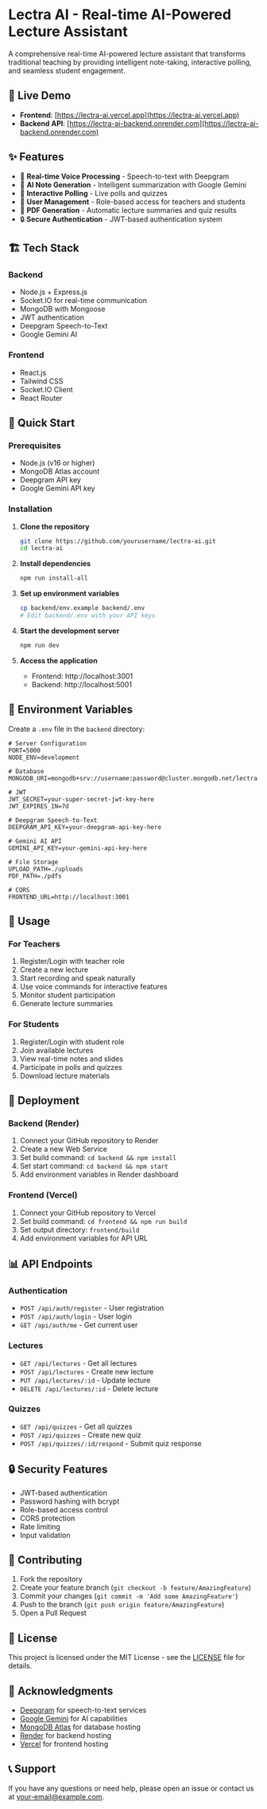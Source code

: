 # Lectra AI - Real-time AI-Powered Lecture Assistant

A comprehensive real-time AI-powered lecture assistant that transforms traditional teaching by providing intelligent note-taking, interactive polling, and seamless student engagement.

## 🚀 Live Demo

- **Frontend**: [https://lectra-ai.vercel.app](https://lectra-ai.vercel.app)
- **Backend API**: [https://lectra-ai-backend.onrender.com](https://lectra-ai-backend.onrender.com)

## ✨ Features

- 🎤 **Real-time Voice Processing** - Speech-to-text with Deepgram
- 📝 **AI Note Generation** - Intelligent summarization with Google Gemini
- 🎯 **Interactive Polling** - Live polls and quizzes
- 👥 **User Management** - Role-based access for teachers and students
- 📄 **PDF Generation** - Automatic lecture summaries and quiz results
- 🔒 **Secure Authentication** - JWT-based authentication system

## 🏗️ Tech Stack

### Backend

- Node.js + Express.js
- Socket.IO for real-time communication
- MongoDB with Mongoose
- JWT authentication
- Deepgram Speech-to-Text
- Google Gemini AI

### Frontend

- React.js
- Tailwind CSS
- Socket.IO Client
- React Router

## 🚀 Quick Start

### Prerequisites

- Node.js (v16 or higher)
- MongoDB Atlas account
- Deepgram API key
- Google Gemini API key

### Installation

1. **Clone the repository**

   ```bash
   git clone https://github.com/yourusername/lectra-ai.git
   cd lectra-ai
   ```

2. **Install dependencies**

   ```bash
   npm run install-all
   ```

3. **Set up environment variables**

   ```bash
   cp backend/env.example backend/.env
   # Edit backend/.env with your API keys
   ```

4. **Start the development server**

   ```bash
   npm run dev
   ```

5. **Access the application**
   - Frontend: http://localhost:3001
   - Backend: http://localhost:5001

## 🔧 Environment Variables

Create a `.env` file in the `backend` directory:

```env
# Server Configuration
PORT=5000
NODE_ENV=development

# Database
MONGODB_URI=mongodb+srv://username:password@cluster.mongodb.net/lectra

# JWT
JWT_SECRET=your-super-secret-jwt-key-here
JWT_EXPIRES_IN=7d

# Deepgram Speech-to-Text
DEEPGRAM_API_KEY=your-deepgram-api-key-here

# Gemini AI API
GEMINI_API_KEY=your-gemini-api-key-here

# File Storage
UPLOAD_PATH=./uploads
PDF_PATH=./pdfs

# CORS
FRONTEND_URL=http://localhost:3001
```

## 📱 Usage

### For Teachers

1. Register/Login with teacher role
2. Create a new lecture
3. Start recording and speak naturally
4. Use voice commands for interactive features
5. Monitor student participation
6. Generate lecture summaries

### For Students

1. Register/Login with student role
2. Join available lectures
3. View real-time notes and slides
4. Participate in polls and quizzes
5. Download lecture materials

## 🚀 Deployment

### Backend (Render)

1. Connect your GitHub repository to Render
2. Create a new Web Service
3. Set build command: `cd backend && npm install`
4. Set start command: `cd backend && npm start`
5. Add environment variables in Render dashboard

### Frontend (Vercel)

1. Connect your GitHub repository to Vercel
2. Set build command: `cd frontend && npm run build`
3. Set output directory: `frontend/build`
4. Add environment variables for API URL

## 📊 API Endpoints

### Authentication

- `POST /api/auth/register` - User registration
- `POST /api/auth/login` - User login
- `GET /api/auth/me` - Get current user

### Lectures

- `GET /api/lectures` - Get all lectures
- `POST /api/lectures` - Create new lecture
- `PUT /api/lectures/:id` - Update lecture
- `DELETE /api/lectures/:id` - Delete lecture

### Quizzes

- `GET /api/quizzes` - Get all quizzes
- `POST /api/quizzes` - Create new quiz
- `POST /api/quizzes/:id/respond` - Submit quiz response

## 🔒 Security Features

- JWT-based authentication
- Password hashing with bcrypt
- Role-based access control
- CORS protection
- Rate limiting
- Input validation

## 🤝 Contributing

1. Fork the repository
2. Create your feature branch (`git checkout -b feature/AmazingFeature`)
3. Commit your changes (`git commit -m 'Add some AmazingFeature'`)
4. Push to the branch (`git push origin feature/AmazingFeature`)
5. Open a Pull Request

## 📄 License

This project is licensed under the MIT License - see the [LICENSE](LICENSE) file for details.

## 🙏 Acknowledgments

- [Deepgram](https://deepgram.com/) for speech-to-text services
- [Google Gemini](https://ai.google.dev/) for AI capabilities
- [MongoDB Atlas](https://www.mongodb.com/atlas) for database hosting
- [Render](https://render.com/) for backend hosting
- [Vercel](https://vercel.com/) for frontend hosting

## 📞 Support

If you have any questions or need help, please open an issue or contact us at [your-email@example.com](mailto:your-email@example.com).
